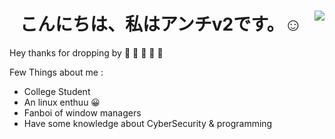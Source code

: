 <div>
<img align="right" src="https://media.tenor.com/3eZTvcXcexgAAAAM/korezui-anime.gif">
  <h1 align="center"> こんにちは、私はアンチv2です。☺️</a></h1>
Hey thanks for dropping by 🙂 🙂 🙂 🙂 🙂


Few Things about me :
 <ul>
   <li>College Student </li>
   <li> An linux enthuu 😀</li>
  <li> Fanboi of window managers  </li>
  <li>  Have some knowledge about CyberSecurity & programming  </li>
   <div>
